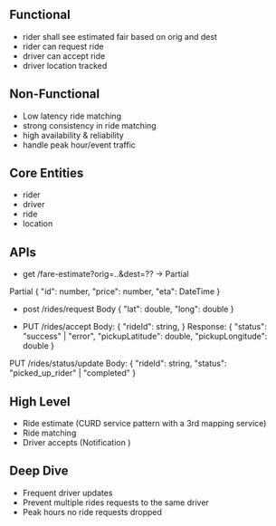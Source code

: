## Functional
- rider shall see estimated fair based on orig and dest
- rider can request ride
- driver can accept ride
- driver location tracked

## Non-Functional
- Low latency ride matching
- strong consistency in ride matching
- high availability & reliability
- handle peak hour/event traffic

## Core Entities
- rider
- driver
- ride
- location

## APIs
- get /fare-estimate?orig=..&dest=?? -> Partial<Ride>

Partial<Ride>
{
    "id": number,
    "price": number,
    "eta": DateTime
}

- post /rides/request
Body 
{
    "lat": double,
    "long": double
}

- PUT /rides/accept
Body:
{
    "rideId": string,
}
Response:
{
    "status": "success" | "error",
    "pickupLatitude": double,
    "pickupLongitude": double
}

PUT /rides/status/update
Body:
{
    "rideId": string,
    "status": "picked_up_rider" | "completed"
}


## High Level
- Ride estimate (CURD service pattern with a 3rd mapping service)
- Ride matching
- Driver accepts (Notification )

## Deep Dive
- Frequent driver updates
- Prevent multiple rides requests to the same driver
- Peak hours no ride requests dropped
